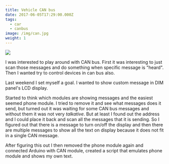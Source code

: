 ```yaml
---
title: Vehicle CAN bus
date: 2017-06-05T17:29:00.000Z
tags:
  - car
  - canbus
image: /img/can.jpg
weight: 1
---
```

![](/img/can.jpg)

I was interested to play around with CAN bus. First it was interesting to just scan those messages and do something when specific message is \"heard\". Then I wanted try to control devices in can bus also.

<!--more-->

Last weekend I set myself a goal. I wanted to show custom message in DIM panel's LCD display.

Started to think which modules are showing messages and the easiest seemed phone module. I tried to remove it and see what messages does it send, but turned out it was waiting for some CAN bus messages and without them it was not very *talkative*. But at least I found out the address and I could place it back and scan all the messages that it is sending. So I figured out that there is a message to turn on/off the display and then there are multiple messages to show all the text on display because it does not fit in a single CAN message.

After figuring this out I then removed the phone module again and connected Arduino with CAN module, created a script that emulates phone module and shows my own text.